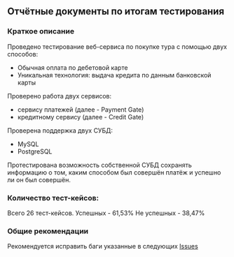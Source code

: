 ## Отчётные документы по итогам тестирования

### Краткое описание

Проведено тестирование веб-сервиса по покупке тура с помощью двух способов:
- Обычная оплата по дебетовой карте
- Уникальная технология: выдача кредита по данным банковской карты

Проверено работа двух сервисов:
- сервису платежей (далее - Payment Gate)
- кредитному сервису (далее - Credit Gate)

Проверена поддержка двух СУБД:
- MySQL
- PostgreSQL

Протестирована возможность собственной СУБД сохранять информацию о том, каким способом был совершён платёж и успешно ли он был совершён.

### Количество тест-кейсов:  
Всего 26 тест-кейсов. Успешных - 61,53% Не успешных - 38,47%

### Общие рекомендации
Рекомендуется исправить баги указанные в следующих [Issues](https://github.com/DementevSlava/DiplomAQA/issues)